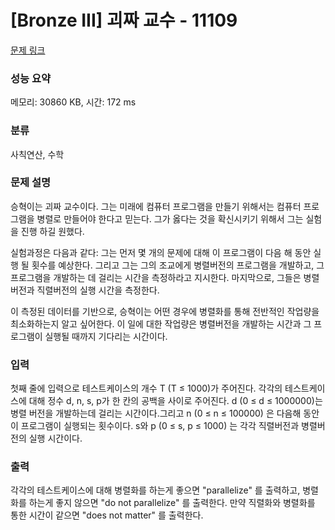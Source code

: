 # [Bronze III] 괴짜 교수 - 11109 

[문제 링크](https://www.acmicpc.net/problem/11109) 

### 성능 요약

메모리: 30860 KB, 시간: 172 ms

### 분류

사칙연산, 수학

### 문제 설명

<p>승혁이는 괴짜 교수이다. 그는 미래에 컴퓨터 프로그램을 만들기 위해서는 컴퓨터 프로그램을 병렬로 만들어야 한다고 믿는다. 그가 옳다는 것을 확신시키기 위해서 그는 실험을 진행 하길 원했다. </p>

<p>실험과정은 다음과 같다: 그는 먼저 몇 개의 문제에 대해 이 프로그램이 다음 해 동안 실행 될 횟수를 예상한다. 그리고 그는 그의 조교에게 병렬버전의 프로그램을 개발하고, 그 프로그램을 개발하는 데 걸리는 시간을 측정하라고 지시한다. 마지막으로,  그들은 병렬버전과 직렬버전의 실행 시간을 측정한다. </p>

<p>이 측정된 데이터를 기반으로, 승혁이는 어떤 경우에 병렬화를 통해 전반적인 작업량을 최소화하는지 알고 싶어한다. 이 일에 대한 작업량은 병렬버전을 개발하는 시간과 그 프로그램이 실행될 때까지 기다리는 시간이다. </p>

### 입력 

 <p>첫째 줄에 입력으로 테스트케이스의 개수 T (T ≤ 1000)가 주어진다. 각각의 테스트케이스에 대해 정수 d, n, s, p가 한 칸의 공백을 사이로 주어진다. d (0 ≤ d ≤ 1000000)는 병렬 버전을 개발하는데 걸리는 시간이다.그리고 n (0 ≤ n ≤ 100000) 은 다음해 동안 이 프로그램이 실행되는 횟수이다. s와 p (0 ≤ s, p ≤ 1000) 는  각각 직렬버전과 병렬버전의 실행 시간이다. </p>

### 출력 

 <p>각각의 테스트케이스에 대해 병렬화를 하는게 좋으면 "parallelize" 를 출력하고, 병렬화를 하는게 좋지 않으면 "do not parallelize" 를 출력한다. 만약 직렬화와 병렬화를 통한 시간이 같으면 "does not matter" 를 출력한다.</p>

